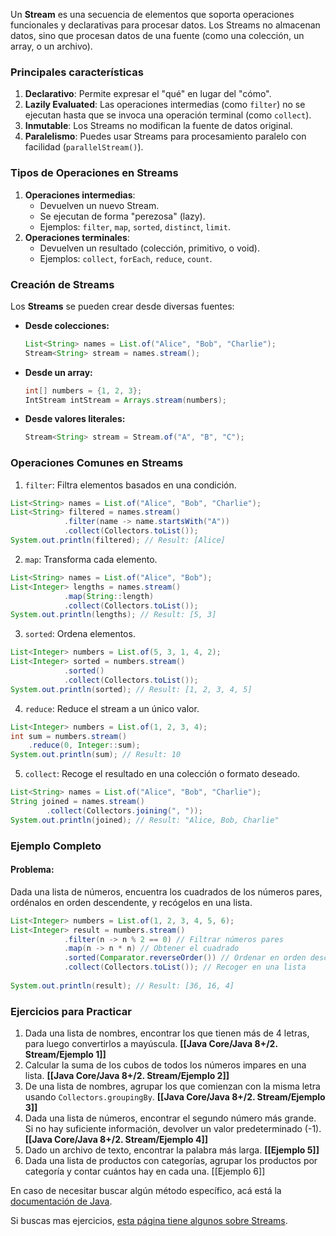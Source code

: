Un **Stream** es una secuencia de elementos que soporta operaciones funcionales y declarativas para procesar datos. Los Streams no almacenan datos, sino que procesan datos de una fuente (como una colección, un array, o un archivo).

### **Principales características**

1. **Declarativo**: Permite expresar el "qué" en lugar del "cómo".
2. **Lazily Evaluated**: Las operaciones intermedias (como `filter`) no se ejecutan hasta que se invoca una operación terminal (como `collect`).
3. **Inmutable**: Los Streams no modifican la fuente de datos original.
4. **Paralelismo**: Puedes usar Streams para procesamiento paralelo con facilidad (`parallelStream()`).

### **Tipos de Operaciones en Streams**

1. **Operaciones intermedias**:
    - Devuelven un nuevo Stream.
    - Se ejecutan de forma "perezosa" (lazy).
    - Ejemplos: `filter`, `map`, `sorted`, `distinct`, `limit`.
2. **Operaciones terminales**:
    - Devuelven un resultado (colección, primitivo, o void).
    - Ejemplos: `collect`, `forEach`, `reduce`, `count`.

### **Creación de Streams**

Los **Streams** se pueden crear desde diversas fuentes:

- **Desde colecciones:**
	``` Java
	List<String> names = List.of("Alice", "Bob", "Charlie"); 
	Stream<String> stream = names.stream();
	```
- **Desde un array:**
	``` Java
	int[] numbers = {1, 2, 3}; 
	IntStream intStream = Arrays.stream(numbers);
	```
- **Desde valores literales:**
	``` Java
	Stream<String> stream = Stream.of("A", "B", "C");
	```

### **Operaciones Comunes en Streams**

1. `filter`: Filtra elementos basados en una condición.
``` Java
List<String> names = List.of("Alice", "Bob", "Charlie"); 
List<String> filtered = names.stream() 
			.filter(name -> name.startsWith("A")) 
			.collect(Collectors.toList()); 
System.out.println(filtered); // Result: [Alice]
```
2. `map`: Transforma cada elemento.
``` Java
List<String> names = List.of("Alice", "Bob"); 
List<Integer> lengths = names.stream() 
			.map(String::length) 
			.collect(Collectors.toList()); 
System.out.println(lengths); // Result: [5, 3]
```
3. `sorted`: Ordena elementos.
``` Java
List<Integer> numbers = List.of(5, 3, 1, 4, 2); 
List<Integer> sorted = numbers.stream() 
			.sorted() 
			.collect(Collectors.toList()); 
System.out.println(sorted); // Result: [1, 2, 3, 4, 5]
```
4. `reduce`: Reduce el stream a un único valor.
``` Java
List<Integer> numbers = List.of(1, 2, 3, 4); 
int sum = numbers.stream() 
	.reduce(0, Integer::sum); 
System.out.println(sum); // Result: 10
```
5. `collect`: Recoge el resultado en una colección o formato deseado.
``` Java
List<String> names = List.of("Alice", "Bob", "Charlie"); 
String joined = names.stream() 
		.collect(Collectors.joining(", ")); 
System.out.println(joined); // Result: "Alice, Bob, Charlie"
```

### **Ejemplo Completo**

#### Problema:
Dada una lista de números, encuentra los cuadrados de los números pares, ordénalos en orden descendente, y recógelos en una lista.

``` Java
List<Integer> numbers = List.of(1, 2, 3, 4, 5, 6); 
List<Integer> result = numbers.stream() 
			.filter(n -> n % 2 == 0) // Filtrar números pares 
			.map(n -> n * n) // Obtener el cuadrado 
			.sorted(Comparator.reverseOrder()) // Ordenar en orden descendente 
			.collect(Collectors.toList()); // Recoger en una lista 
			
System.out.println(result); // Result: [36, 16, 4]
```
### **Ejercicios para Practicar**

1. Dada una lista de nombres, encontrar los que tienen más de 4 letras, para luego convertirlos a mayúscula. **[[Java Core/Java 8+/2. Stream/Ejemplo 1]]**
2. Calcular la suma de los cubos de todos los números impares en una lista. **[[Java Core/Java 8+/2. Stream/Ejemplo 2]]**
3. De una lista de nombres, agrupar los que comienzan con la misma letra usando `Collectors.groupingBy`. **[[Java Core/Java 8+/2. Stream/Ejemplo 3]]**
4. Dada una lista de números, encontrar el segundo número más grande. Si no hay suficiente información, devolver un valor predeterminado (-1). **[[Java Core/Java 8+/2. Stream/Ejemplo 4]]**
5. Dado un archivo de texto, encontrar la palabra más larga. **[[Ejemplo 5]]**
6. Dada una lista de productos con categorías, agrupar los productos por categoría y contar cuántos hay en cada una. [[Ejemplo 6]]

En caso de necesitar buscar algún método específico, acá está la [documentación de Java](https://docs.oracle.com/javase/8/docs/api/java/util/stream/Stream.html).

Si buscas mas ejercicios, [esta página tiene algunos sobre Streams](https://www.w3resource.com/java-exercises/stream/index.php).